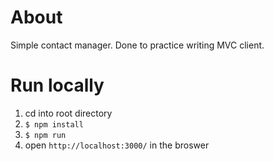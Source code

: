 # About
Simple contact manager. Done to practice writing MVC client.

# Run locally
1) cd into root directory
2) `$ npm install`
3) `$ npm run`
4) open `http://localhost:3000/` in the broswer

